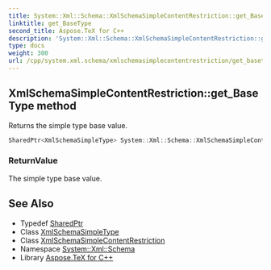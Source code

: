 ```yaml
---
title: System::Xml::Schema::XmlSchemaSimpleContentRestriction::get_BaseType method
linktitle: get_BaseType
second_title: Aspose.TeX for C++
description: 'System::Xml::Schema::XmlSchemaSimpleContentRestriction::get_BaseType method. Returns the simple type base value in C++.'
type: docs
weight: 300
url: /cpp/system.xml.schema/xmlschemasimplecontentrestriction/get_basetype/
---
```

## XmlSchemaSimpleContentRestriction::get_BaseType method


Returns the simple type base value.

```cpp
SharedPtr<XmlSchemaSimpleType> System::Xml::Schema::XmlSchemaSimpleContentRestriction::get_BaseType()
```


### ReturnValue

The simple type base value.

## See Also

* Typedef [SharedPtr](../../../system/sharedptr/)
* Class [XmlSchemaSimpleType](../../xmlschemasimpletype/)
* Class [XmlSchemaSimpleContentRestriction](../)
* Namespace [System::Xml::Schema](../../)
* Library [Aspose.TeX for C++](../../../)
